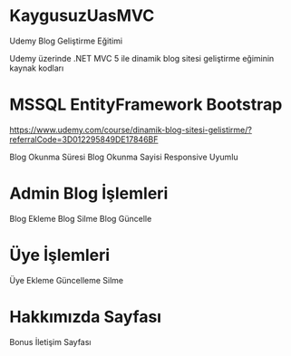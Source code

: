 # KaygusuzUasMVC
Udemy Blog Geliştirme Eğitimi

Udemy üzerinde .NET MVC 5 ile dinamik blog sitesi geliştirme eğiminin kaynak kodları
# MSSQL EntityFramework Bootstrap
https://www.udemy.com/course/dinamik-blog-sitesi-gelistirme/?referralCode=3D012295849DE17846BF

Blog Okunma Süresi
Blog Okunma Sayisi
Responsive Uyumlu

# Admin Blog İşlemleri
Blog Ekleme
Blog Silme
Blog Güncelle

# Üye İşlemleri
Üye Ekleme Güncelleme Silme

# Hakkımızda Sayfası
 Bonus İletişim Sayfası
 

